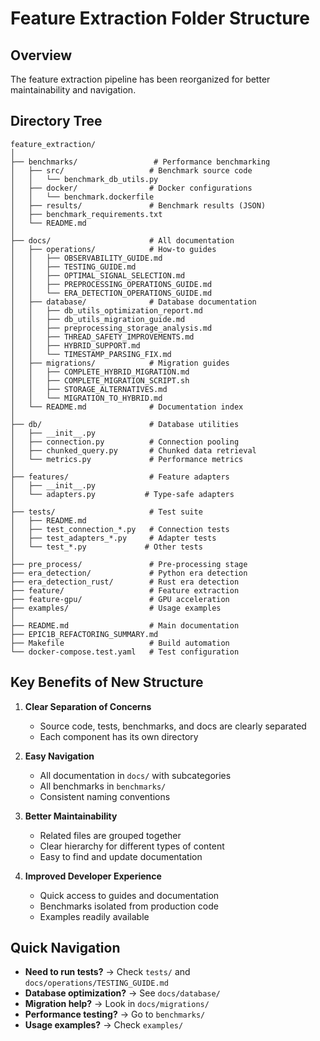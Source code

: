 # Feature Extraction Folder Structure

## Overview
The feature extraction pipeline has been reorganized for better maintainability and navigation.

## Directory Tree

```
feature_extraction/
│
├── benchmarks/                 # Performance benchmarking
│   ├── src/                   # Benchmark source code
│   │   └── benchmark_db_utils.py
│   ├── docker/                # Docker configurations
│   │   └── benchmark.dockerfile
│   ├── results/               # Benchmark results (JSON)
│   ├── benchmark_requirements.txt
│   └── README.md
│
├── docs/                      # All documentation
│   ├── operations/            # How-to guides
│   │   ├── OBSERVABILITY_GUIDE.md
│   │   ├── TESTING_GUIDE.md
│   │   ├── OPTIMAL_SIGNAL_SELECTION.md
│   │   ├── PREPROCESSING_OPERATIONS_GUIDE.md
│   │   └── ERA_DETECTION_OPERATIONS_GUIDE.md
│   ├── database/              # Database documentation
│   │   ├── db_utils_optimization_report.md
│   │   ├── db_utils_migration_guide.md
│   │   ├── preprocessing_storage_analysis.md
│   │   ├── THREAD_SAFETY_IMPROVEMENTS.md
│   │   ├── HYBRID_SUPPORT.md
│   │   └── TIMESTAMP_PARSING_FIX.md
│   ├── migrations/            # Migration guides
│   │   ├── COMPLETE_HYBRID_MIGRATION.md
│   │   ├── COMPLETE_MIGRATION_SCRIPT.sh
│   │   ├── STORAGE_ALTERNATIVES.md
│   │   └── MIGRATION_TO_HYBRID.md
│   └── README.md              # Documentation index
│
├── db/                        # Database utilities
│   ├── __init__.py
│   ├── connection.py          # Connection pooling
│   ├── chunked_query.py       # Chunked data retrieval
│   └── metrics.py             # Performance metrics
│
├── features/                  # Feature adapters
│   ├── __init__.py
│   └── adapters.py           # Type-safe adapters
│
├── tests/                     # Test suite
│   ├── README.md
│   ├── test_connection_*.py   # Connection tests
│   ├── test_adapters_*.py     # Adapter tests
│   └── test_*.py             # Other tests
│
├── pre_process/               # Pre-processing stage
├── era_detection/             # Python era detection
├── era_detection_rust/        # Rust era detection
├── feature/                   # Feature extraction
├── feature-gpu/               # GPU acceleration
├── examples/                  # Usage examples
│
├── README.md                  # Main documentation
├── EPIC1B_REFACTORING_SUMMARY.md
├── Makefile                   # Build automation
└── docker-compose.test.yaml   # Test configuration
```

## Key Benefits of New Structure

1. **Clear Separation of Concerns**
   - Source code, tests, benchmarks, and docs are clearly separated
   - Each component has its own directory

2. **Easy Navigation**
   - All documentation in `docs/` with subcategories
   - All benchmarks in `benchmarks/`
   - Consistent naming conventions

3. **Better Maintainability**
   - Related files are grouped together
   - Clear hierarchy for different types of content
   - Easy to find and update documentation

4. **Improved Developer Experience**
   - Quick access to guides and documentation
   - Benchmarks isolated from production code
   - Examples readily available

## Quick Navigation

- **Need to run tests?** → Check `tests/` and `docs/operations/TESTING_GUIDE.md`
- **Database optimization?** → See `docs/database/`
- **Migration help?** → Look in `docs/migrations/`
- **Performance testing?** → Go to `benchmarks/`
- **Usage examples?** → Check `examples/`